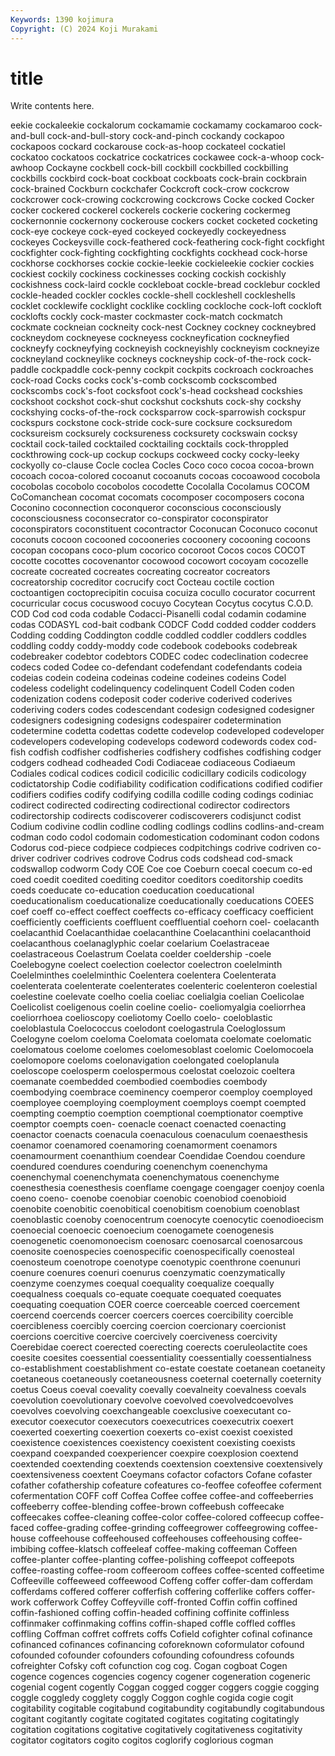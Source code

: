 ```yaml
---
Keywords: 1390 kojimura
Copyright: (C) 2024 Koji Murakami
---
```


# title

Write contents here.



eekie cockaleekie cockalorum cockamamie
cockamamy cockamaroo cock-and-bull cock-and-bull-story cock-and-pinch cockandy cockapoo cockapoos cockard cockarouse
cock-as-hoop cockateel cockatiel cockatoo cockatoos cockatrice cockatrices cockawee cock-a-whoop cock-awhoop
Cockayne cockbell cock-bill cockbill cockbilled cockbilling cockbills cockbird cock-boat cockboat
cockboats cock-brain cockbrain cock-brained Cockburn cockchafer Cockcroft cock-crow cockcrow cockcrower
cock-crowing cockcrowing cockcrows Cocke cocked Cocker cocker cockered cockerel cockerels
cockerie cockering cockermeg cockernonnie cockernony cockerouse cockers cocket cocketed cocketing
cock-eye cockeye cock-eyed cockeyed cockeyedly cockeyedness cockeyes Cockeysville cock-feathered cock-feathering
cock-fight cockfight cockfighter cock-fighting cockfighting cockfights cockhead cock-horse cockhorse cockhorses
cockie cockie-leekie cockieleekie cockier cockies cockiest cockily cockiness cockinesses cocking
cockish cockishly cockishness cock-laird cockle cockleboat cockle-bread cocklebur cockled cockle-headed
cockler cockles cockle-shell cockleshell cockleshells cocklet cocklewife cocklight cocklike cockling
cockloche cock-loft cockloft cocklofts cockly cock-master cockmaster cock-match cockmatch cockmate
cockneian cockneity cock-nest Cockney cockney cockneybred cockneydom cockneyese cockneyess cockneyfication
cockneyfied cockneyfy cockneyfying cockneyish cockneyishly cockneyism cockneyize cockneyland cockneylike cockneys
cockneyship cock-of-the-rock cock-paddle cockpaddle cock-penny cockpit cockpits cockroach cockroaches cock-road
Cocks cocks cock's-comb cockscomb cockscombed cockscombs cock's-foot cocksfoot cock's-head cockshead
cockshies cockshoot cockshot cock-shut cockshut cockshuts cock-shy cockshy cockshying cocks-of-the-rock
cocksparrow cock-sparrowish cockspur cockspurs cockstone cock-stride cock-sure cocksure cocksuredom cocksureism
cocksurely cocksureness cocksurety cockswain cocksy cocktail cock-tailed cocktailed cocktailing cocktails
cock-throppled cockthrowing cock-up cockup cockups cockweed cocky cocky-leeky cockyolly co-clause
Cocle coclea Cocles Coco coco cocoa cocoa-brown cocoach cocoa-colored cocoanut
cocoanuts cocoas cocoawood cocobola cocobolas cocobolo cocobolos cocodette Cocolalla Cocolamus
COCOM CoComanchean cocomat cocomats cocomposer cocomposers cocona Coconino coconnection coconqueror
coconscious coconsciously coconsciousness coconsecrator co-conspirator coconspirator coconspirators coconstituent cocontractor Coconucan
Coconuco coconut coconuts cocoon cocooned cocooneries cocoonery cocooning cocoons cocopan
cocopans coco-plum cocorico cocoroot Cocos cocos COCOT cocotte cocottes cocovenantor
cocowood cocowort cocoyam cocozelle cocreate cocreated cocreates cocreating cocreator cocreators
cocreatorship cocreditor cocrucify coct Cocteau coctile coction coctoantigen coctoprecipitin cocuisa
cocuiza cocullo cocurator cocurrent cocurricular cocus cocuswood cocuyo Cocytean Cocytus
cocytus C.O.D. COD Cod cod coda codable Codacci-Pisanelli codal codamin
codamine codas CODASYL cod-bait codbank CODCF Codd codded codder codders
Codding codding Coddington coddle coddled coddler coddlers coddles coddling coddy
coddy-moddy code codebook codebooks codebreak codebreaker codebtor codebtors CODEC codec
codeclination codecree codecs coded Codee co-defendant codefendant codefendants codeia codeias
codein codeina codeinas codeine codeines codeins Codel codeless codelight codelinquency
codelinquent Codell Coden coden codenization codens codeposit coder coderive coderived
coderives coderiving coders codes codescendant codesign codesigned codesigner codesigners codesigning
codesigns codespairer codetermination codetermine codetta codettas codette codevelop codeveloped codeveloper
codevelopers codeveloping codevelops codeword codewords codex cod-fish codfish codfisher codfisheries
codfishery codfishes codfishing codger codgers codhead codheaded Codi Codiaceae codiaceous
Codiaeum Codiales codical codices codicil codicilic codicillary codicils codicology codictatorship
Codie codifiability codification codifications codified codifier codifiers codifies codify codifying
codilla codille coding codings codiniac codirect codirected codirecting codirectional codirector
codirectors codirectorship codirects codiscoverer codiscoverers codisjunct codist Codium codivine codlin
codline codling codlings codlins codlins-and-cream codman codo codol codomain codomestication
codominant codon codons Codorus cod-piece codpiece codpieces codpitchings codrive codriven
co-driver codriver codrives codrove Codrus cods codshead cod-smack codswallop codworm
Cody COE Coe coe Coeburn coecal coecum co-ed coed coedit
coedited coediting coeditor coeditors coeditorship coedits coeds coeducate co-education coeducation
coeducational coeducationalism coeducationalize coeducationally coeducations COEES coef coeff co-effect coeffect
coeffects co-efficacy coefficacy coefficient coefficiently coefficients coeffluent coeffluential coehorn coel-
coelacanth coelacanthid Coelacanthidae coelacanthine Coelacanthini coelacanthoid coelacanthous coelanaglyphic coelar coelarium
Coelastraceae coelastraceous Coelastrum Coelata coelder coeldership -coele Coelebogyne coelect coelection
coelector coelectron coelelminth Coelelminthes coelelminthic Coelentera coelentera Coelenterata coelenterata coelenterate
coelenterates coelenteric coelenteron coelestial coelestine coelevate coelho coelia coeliac coelialgia
coelian Coelicolae Coelicolist coeligenous coelin coeline coelio- coeliomyalgia coeliorrhea coeliorrhoea
coelioscopy coeliotomy Coello coelo- coeloblastic coeloblastula Coelococcus coelodont coelogastrula Coeloglossum
Coelogyne coelom coeloma Coelomata coelomata coelomate coelomatic coelomatous coelome coelomes
coelomesoblast coelomic Coelomocoela coelomopore coeloms coelonavigation coelongated coeloplanula coeloscope coelosperm
coelospermous coelostat coelozoic coeltera coemanate coembedded coembodied coembodies coembody coembodying
coembrace coeminency coemperor coemploy coemployed coemployee coemploying coemployment coemploys coempt
coempted coempting coemptio coemption coemptional coemptionator coemptive coemptor coempts coen-
coenacle coenact coenacted coenacting coenactor coenacts coenacula coenaculous coenaculum coenaesthesis
coenamor coenamored coenamoring coenamorment coenamors coenamourment coenanthium coendear Coendidae Coendou
coendure coendured coendures coenduring coenenchym coenenchyma coenenchymal coenenchymata coenenchymatous coenenchyme
coenesthesia coenesthesis coenflame coengage coengager coenjoy coenla coeno coeno- coenobe
coenobiar coenobic coenobiod coenobioid coenobite coenobitic coenobitical coenobitism coenobium coenoblast
coenoblastic coenoby coenocentrum coenocyte coenocytic coenodioecism coenoecial coenoecic coenoecium coenogamete
coenogenesis coenogenetic coenomonoecism coenosarc coenosarcal coenosarcous coenosite coenospecies coenospecific coenospecifically
coenosteal coenosteum coenotrope coenotype coenotypic coenthrone coenunuri coenure coenures coenuri
coenurus coenzymatic coenzymatically coenzyme coenzymes coequal coequality coequalize coequally coequalness
coequals co-equate coequate coequated coequates coequating coequation COER coerce coerceable
coerced coercement coercend coercends coercer coercers coerces coercibility coercible coercibleness
coercibly coercing coercion coercionary coercionist coercions coercitive coercive coercively coerciveness
coercivity Coerebidae coerect coerected coerecting coerects coeruleolactite coes coesite coesites
coessential coessentiality coessentially coessentialness co-establishment coestablishment co-estate coestate coetanean coetaneity
coetaneous coetaneously coetaneousness coeternal coeternally coeternity coetus Coeus coeval coevality
coevally coevalneity coevalness coevals coevolution coevolutionary coevolve coevolved coevolvedcoevolves coevolves
coevolving coexchangeable coexclusive coexecutant co-executor coexecutor coexecutors coexecutrices coexecutrix coexert
coexerted coexerting coexertion coexerts co-exist coexist coexisted coexistence coexistences coexistency
coexistent coexisting coexists coexpand coexpanded coexperiencer coexpire coexplosion coextend coextended
coextending coextends coextension coextensive coextensively coextensiveness coextent Coeymans cofactor cofactors
Cofane cofaster cofather cofathership cofeature cofeatures co-feoffee cofeoffee coferment cofermentation
COFF coff Coffea Coffee coffee coffee-and coffeeberries coffeeberry coffee-blending coffee-brown
coffeebush coffeecake coffeecakes coffee-cleaning coffee-color coffee-colored coffeecup coffee-faced coffee-grading coffee-grinding
coffeegrower coffeegrowing coffee-house coffeehouse coffeehoused coffeehouses coffeehousing coffee-imbibing coffee-klatsch coffeeleaf
coffee-making coffeeman Coffeen coffee-planter coffee-planting coffee-polishing coffeepot coffeepots coffee-roasting coffee-room
coffeeroom coffees coffee-scented coffeetime Coffeeville coffeeweed coffeewood Coffeng coffer coffer-dam
cofferdam cofferdams coffered cofferer cofferfish coffering cofferlike coffers coffer-work cofferwork
Coffey Coffeyville coff-fronted Coffin coffin coffined coffin-fashioned coffing coffin-headed coffining
coffinite coffinless coffinmaker coffinmaking coffins coffin-shaped coffle coffled coffles coffling
Coffman coffret coffrets coffs Cofield cofighter cofinal cofinance cofinanced cofinances
cofinancing coforeknown coformulator cofound cofounded cofounder cofounders cofounding cofoundress cofounds
cofreighter Cofsky coft cofunction cog cog. Cogan cogboat Cogen cogence
cogences cogencies cogency cogener cogeneration cogeneric cogenial cogent cogently Coggan
cogged cogger coggers coggie cogging coggle coggledy cogglety coggly Coggon
coghle cogida cogie cogit cogitability cogitable cogitabund cogitabundity cogitabundly cogitabundous
cogitant cogitantly cogitate cogitated cogitates cogitating cogitatingly cogitation cogitations cogitative
cogitatively cogitativeness cogitativity cogitator cogitators cogito cogitos coglorify coglorious cogman
